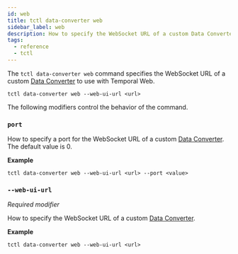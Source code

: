 ```yaml
---
id: web
title: tctl data-converter web
sidebar_label: web
description: How to specify the WebSocket URL of a custom Data Converter using tctl.
tags:
  - reference
  - tctl
---
```


The `tctl data-converter web` command specifies the WebSocket URL of a custom [Data Converter](/docs/content/what-is-a-data-converter) to use with Temporal Web.

`tctl data-converter web --web-ui-url <url>`

The following modifiers control the behavior of the command.

### `port`

How to specify a port for the WebSocket URL of a custom [Data Converter](/docs/content/what-is-a-data-converter).
The default value is 0.

**Example**

```
tctl data-converter web --web-ui-url <url> --port <value>
```

### `--web-ui-url`

_Required modifier_

How to specify the WebSocket URL of a custom [Data Converter](/docs/content/what-is-a-data-converter).

**Example**

```
tctl data-converter web --web-ui-url <url>
```
